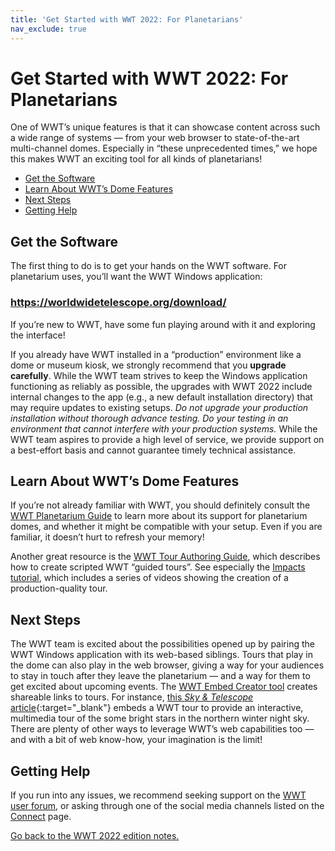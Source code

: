 ```yaml
---
title: 'Get Started with WWT 2022: For Planetarians'
nav_exclude: true
---
```


# Get Started with WWT 2022: For Planetarians

One of WWT’s unique features is that it can showcase content across such a wide
range of systems — from your web browser to state-of-the-art multi-channel
domes. Especially in “these unprecedented times,” we hope this makes WWT an
exciting tool for all kinds of planetarians!

- [Get the Software](#get-the-software)
- [Learn About WWT’s Dome Features](#learn-about-wwts-dome-features)
- [Next Steps](#next-steps)
- [Getting Help](#getting-help)


## Get the Software

The first thing to do is to get your hands on the WWT software. For planetarium
uses, you’ll want the WWT Windows application:

### <https://worldwidetelescope.org/download/>

If you’re new to WWT, have some fun playing around with it and exploring the
interface!

If you already have WWT installed in a “production” environment like a dome or
museum kiosk, we strongly recommend that you **upgrade carefully**. While the
WWT team strives to keep the Windows application functioning as reliably as
possible, the upgrades with WWT 2022 include internal changes to the app (e.g.,
a new default installation directory) that may require updates to existing
setups. *Do not upgrade your production installation without thorough advance
testing. Do your testing in an environment that cannot interfere with your
production systems.* While the WWT team aspires to provide a high level of
service, we provide support on a best-effort basis and cannot guarantee timely
technical assistance.


## Learn About WWT’s Dome Features

If you’re not already familiar with WWT, you should definitely consult the [WWT
Planetarium Guide][pg] to learn more about its support for planetarium domes,
and whether it might be compatible with your setup. Even if you are familiar, it
doesn’t hurt to refresh your memory!

[pg]: https://docs.worldwidetelescope.org/planetarium-guide/1/

Another great resource is the [WWT Tour Authoring Guide][tag], which describes
how to create scripted WWT “guided tours”. See especially the [Impacts
tutorial][impacts], which includes a series of videos showing the creation of a
production-quality tour.

[tag]: https://docs.worldwidetelescope.org/tour-authoring-guide/1/
[impacts]: https://docs.worldwidetelescope.org/tour-authoring-guide/1/impacts/


## Next Steps

The WWT team is excited about the possibilities opened up by pairing the WWT
Windows application with its web-based siblings. Tours that play in the dome can
also play in the web browser, giving a way for your audiences to stay in touch
after they leave the planetarium — and a way for them to get excited about
upcoming events. The [WWT Embed Creator tool][embed] creates shareable links to
tours. For instance, [this *Sky & Telescope*
article][sandt-nye]{:target="_blank"} embeds a WWT tour to provide an
interactive, multimedia tour of the some bright stars in the northern winter
night sky. There are plenty of other ways to leverage WWT’s web capabilities too
— and with a bit of web know-how, your imagination is the limit!

[embed]: https://embed.worldwidetelescope.org/
[sandt-nye]: https://skyandtelescope.org/astronomy-news/tour-15-of-the-brightest-stars-on-new-years-eve-video/


## Getting Help

If you run into any issues, we recommend seeking support on the [WWT user
forum][forum], or asking through one of the social media channels listed on the
[Connect][connect] page.

[forum]: https://wwt-forum.org/
[connect]: https://worldwidetelescope.org/connect/

[Go back to the WWT 2022 edition notes.](..)
